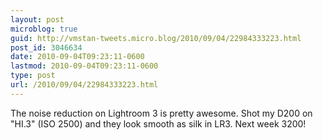 ```yaml
---
layout: post
microblog: true
guid: http://vmstan-tweets.micro.blog/2010/09/04/22984333223.html
post_id: 3046634
date: 2010-09-04T09:23:11-0600
lastmod: 2010-09-04T09:23:11-0600
type: post
url: /2010/09/04/22984333223.html
---
```

The noise reduction on Lightroom 3 is pretty awesome. Shot my D200 on "HI.3" (ISO 2500) and they look smooth as silk in LR3. Next week 3200!
